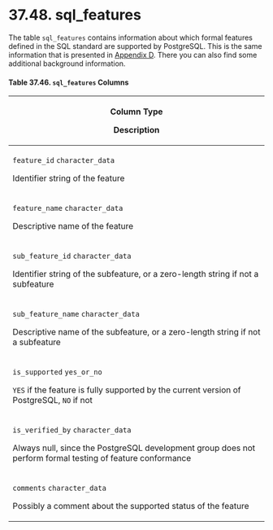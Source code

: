 # 37.48. sql\_features

The table `sql_features` contains information about which formal features defined in the SQL standard are supported by PostgreSQL. This is the same information that is presented in [Appendix D](https://www.postgresql.org/docs/current/features.html). There you can also find some additional background information.

#### **Table 37.46. `sql_features` Columns**

| <p>Column Type</p><p>Description</p>                                                                                                                                            |
| ------------------------------------------------------------------------------------------------------------------------------------------------------------------------------- |
| <p><code>feature_id</code> <code>character_data</code></p><p>Identifier string of the feature</p>                                                                               |
| <p><code>feature_name</code> <code>character_data</code></p><p>Descriptive name of the feature</p>                                                                              |
| <p><code>sub_feature_id</code> <code>character_data</code></p><p>Identifier string of the subfeature, or a zero-length string if not a subfeature</p>                           |
| <p><code>sub_feature_name</code> <code>character_data</code></p><p>Descriptive name of the subfeature, or a zero-length string if not a subfeature</p>                          |
| <p><code>is_supported</code> <code>yes_or_no</code></p><p><code>YES</code> if the feature is fully supported by the current version of PostgreSQL, <code>NO</code> if not</p>   |
| <p><code>is_verified_by</code> <code>character_data</code></p><p>Always null, since the PostgreSQL development group does not perform formal testing of feature conformance</p> |
| <p><code>comments</code> <code>character_data</code></p><p>Possibly a comment about the supported status of the feature</p>                                                     |
